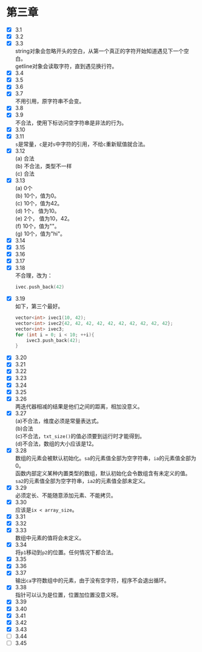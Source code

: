 # 第三章
- [x] 3.1  
- [x] 3.2  
- [x] 3.3  
    string对象会忽略开头的空白，从第一个真正的字符开始知道遇见下一个空白。  
    getline对象会读取字符，直到遇见换行符。  
- [x] 3.4  
- [x] 3.5  
- [x] 3.6  
- [x] 3.7  
    不用引用，原字符串不会变。  
- [x] 3.8  
- [x] 3.9  
    不合法，使用下标访问空字符串是非法的行为。  
- [x] 3.10  
- [x] 3.11  
    `s`是常量，`c`是对`s`中字符的引用，不给`c`重新赋值就合法。  
- [x] 3.12  
    (a) 合法  
    (b) 不合法，类型不一样  
    (c) 合法  
- [x] 3.13  
    (a) 0个  
    (b) 10个，值为0。  
    (c) 10个，值为42。  
    (d) 1个， 值为10。  
    (e) 2个， 值为10，42。  
    (f) 10个，值为""。  
    (g) 10个，值为"hi"。  
- [x] 3.14  
- [x] 3.15  
- [x] 3.16  
- [x] 3.17  
- [x] 3.18  
    不合理，改为：
    ```cpp
    ivec.push_back(42)
    ```
- [x] 3.19  
    如下，第三个最好。  
    ```cpp
    vector<int> ivec1(10, 42);
    vector<int> ivec2{42, 42, 42, 42, 42, 42, 42, 42, 42, 42};
    vector<int> ivec3;
    for (int i = 0; i < 10; ++i){
        ivec3.push_back(42);
    }
    ```
- [x] 3.20  
- [x] 3.21  
- [x] 3.22  
- [x] 3.23  
- [x] 3.24  
- [x] 3.25  
- [x] 3.26  
    两迭代器相减的结果是他们之间的距离，相加没意义。  
- [x] 3.27  
    (a)不合法，维度必须是常量表达式。  
    (b)合法  
    (c)不合法，`txt_size()`的值必须要到运行时才能得到。  
    (d)不合法，数组的大小应该是12。  
- [x] 3.28  
    数组的元素会被默认初始化。`sa`的元素值全部为空字符串，`ia`的元素值全部为0。  
    函数内部定义某种内置类型的数组，默认初始化会令数组含有未定义的值。`sa2`的元素值全部为空字符串，`ia2`的元素值全部未定义。  
- [x] 3.29  
    必须定长、不能随意添加元素、不能拷贝。  
- [x] 3.30  
    应该是`ix < array_size`。  
- [x] 3.31  
- [x] 3.32  
- [x] 3.33  
    数组中元素的值将会未定义。  
- [x] 3.34  
    将`p1`移动到`p2`的位置。任何情况下都合法。  
- [x] 3.35  
- [x] 3.36  
- [x] 3.37  
    输出`ca`字符数组中的元素，由于没有空字符，程序不会退出循环。  
- [x] 3.38  
    指针可以认为是位置，位置加位置没意义呀。  
- [x] 3.39  
- [x] 3.40  
- [x] 3.41  
- [x] 3.42  
- [x] 3.43  
- [ ] 3.44  
- [ ] 3.45  
